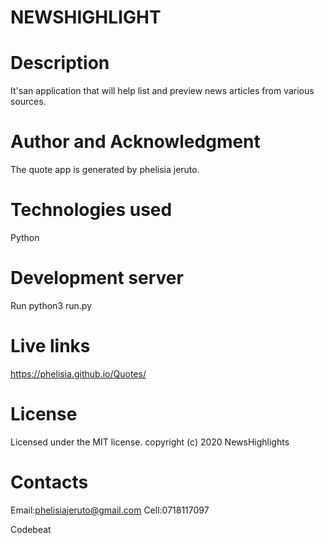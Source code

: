 # NEWSHIGHLIGHT

# Description
It'san application that will help  list and preview news articles from various sources. 

# Author and Acknowledgment
The quote app is generated by phelisia jeruto.

# Technologies used
Python

# Development server
Run python3 run.py

# Live links
https://phelisia.github.io/Quotes/

# License
Licensed under the MIT license. copyright (c) 2020 NewsHighlights

# Contacts
Email:phelisiajeruto@gmail.com Cell:0718117097

Codebeat
